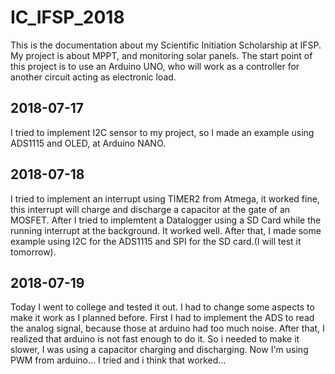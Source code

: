 # IC_IFSP_2018
This is the documentation about my Scientific Initiation Scholarship at IFSP. My project is about MPPT, and monitoring solar panels.
The start point of this project is to use an Arduino UNO, who will work as a controller for another circuit acting as electronic load.
## 2018-07-17
I tried to implement I2C sensor to my project, so I made an example using ADS1115 and OLED, at Arduino NANO.
## 2018-07-18
I tried to implement an interrupt using TIMER2 from Atmega, it worked fine, this interrupt will charge and discharge a capacitor at the gate of an MOSFET.
After I tried to implemtent a Datalogger using a SD Card while the running interrupt at the background.
It worked well.
After that, I made some example using I2C for the ADS1115 and SPI for the SD card.(I will test it tomorrow).
## 2018-07-19
Today I went to college and tested it out. I had to change some aspects to make it work as I planned before. First I had to implement the ADS 
to read the analog signal, because those at arduino had too much noise. After that, I realized that arduino is not fast enough to do it.
So i needed to make it slower, I was using a capacitor charging and discharging. Now I'm using PWM from arduino...
I tried and i think that worked...

